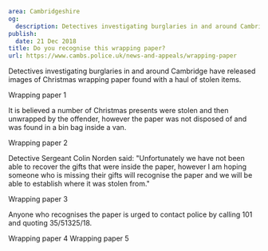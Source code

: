 ```yaml
area: Cambridgeshire
og:
  description: Detectives investigating burglaries in and around Cambridge have released images of Christmas wrapping paper found with a haul of stolen items.
publish:
  date: 21 Dec 2018
title: Do you recognise this wrapping paper?
url: https://www.cambs.police.uk/news-and-appeals/wrapping-paper
```

Detectives investigating burglaries in and around Cambridge have released images of Christmas wrapping paper found with a haul of stolen items.

Wrapping paper 1

It is believed a number of Christmas presents were stolen and then unwrapped by the offender, however the paper was not disposed of and was found in a bin bag inside a van.

Wrapping paper 2

Detective Sergeant Colin Norden said: "Unfortunately we have not been able to recover the gifts that were inside the paper, however I am hoping someone who is missing their gifts will recognise the paper and we will be able to establish where it was stolen from."

Wrapping paper 3

Anyone who recognises the paper is urged to contact police by calling 101 and quoting 35/51325/18.

Wrapping paper 4 Wrapping paper 5
